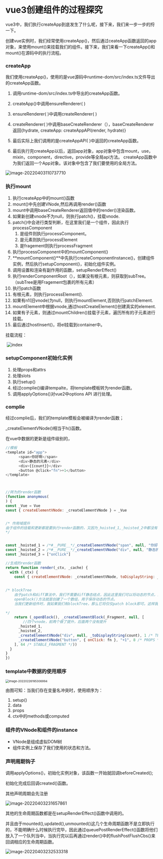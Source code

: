 # vue3创建组件的过程探究

vue3中，我们执行createApp到底发生了什么呢，接下来，我们来一步一步的捋一下。

创建vue实例时，我们经常使用createApp()，然后通过ceateApp函数返回的app对象，来使用mount()来挂载我们的组件。接下来，我们来看一下createApp()和mount()在源码中的执行流程。

### createApp

我们使用createApp()，使用的是vue源码中runtime-dom/src/index.ts文件导出的createApp函数。


1. 调用runtime-dom/src/index.ts中导出的createApp函数。

2. createApp()中调用ensureRenderer( )

3. ensureRenderer( )中调用createRenderer( )

4. createRenderer( )中调用baseCreateRenderer（），baseCreateRenderer返回\{hydrate\,  createApp: createAppAPI(render, hydrate)}

5.  最后实际上我们调用的是createAppAPI( )中返回的createApp函数。

6. 最后执行完createApp以后，返回app对象，app对象中包含mount，use，mixin，component，directive，provide等全局api方法。 createApp函数中为我们返回一个App对象。该对象中包含了我们要使用的全局方法。


![image-20220403110737710](images/image-20220403110737710.png)

### 执行mount

1. 执行createApp中的mount()函数
1. mount()中先创建VNode,然后再调用render()函数
2. mount中调用baseCreateRenderer返回值中的render()渲染函数。
3. 如果新创建vnode不为null，则执行patch()，挂载vnode.
4. patch()中会进行类型判断，在这里我们是一个组件，因此执行processComponent
   1. 是组件则执行processComponent。
   2. 是元素则执行processElement
   3. 是fragement则执行processFragment
5. 执行processComponent中的mountComponent()
6. **mountComponent()**中先执行createComponentInstance()，创建组件实例，然后执行setupComponent()，初始化组件实例。
7. 调用设置和渲染有副作用的函数，setupRenderEffect()
8. 执行renderComponentRoot（），如果没有根元素，则获取到subTree。（subTree是用Fragement包裹的所有元素）
9. 执行patch函数
10. 有根元素，则执行processElement().
11. 如果有n1(旧vnode)为null，则执行mountElement,否则执行patchElement.
12. mountElement中根据vnode,通过hostCreateElement()创建真实的element.
13. 如果有子元素，则通过mountChildren()挂载子元素，遍历所有的子元素进行挂载。
14. 最后通过hostInsert()，将el挂载到container中。

挂载流程：

​	![index](images/index.png)

### setupComponent初始化实例

1. 处理props和attrs
2. 处理slots
3. 执行setup()
4. 经过complie()编译tempalte，将template模板转为render函数。
5. 调用applyOptions()对vue2中options API 进行处理。

### complie

经过complie后，我们的template模板会被编译为render函数；

_createElementVNode()相当于h()函数。

在vue中数据的更新是组件级别的，

```js
//模板
<template id="app">
      <span>你好啊</span>
      <div>静态的元素</div>
      <div>{{count}}</div>
      <button @click="fn">+1</button>
</template>



//转为的render函数
(function anonymous(
) {
const _Vue = Vue
const { createElementVNode: _createElementVNode } = _Vue


/* 作用域提升
由于组件的挂载和更新都是要执行render函数的，又因为_hoisted_1,_hoisted_2中都没有引用动态的变量，是不会改变的，因此不用每次执行render函数都再次创建静态的vnode，所以这里做了作用的提升，不用每次都执行，提高了性能。
*/


const _hoisted_1 = /*#__PURE__*/_createElementVNode("span", null, "你好啊", -1 /* HOISTED */)
const _hoisted_2 = /*#__PURE__*/_createElementVNode("div", null, "静态的元素", -1 /* HOISTED */)
const _hoisted_3 = ["onClick"]

//生成的render函数
return function render(_ctx, _cache) {
  with (_ctx) {
    const { createElementVNode: _createElementVNode, toDisplayString: _toDisplayString, Fragment: _Fragment, openBlock: _openBlock, createElementBlock: _createElementBlock } = _Vue
	
    
/* blockTree 
	由于patch和diff算法中，我们不需要diff静态结点，因此这里我们可以将动态的节点，添加到一个数组中，我们只diff这个数组中即可。
	openBlock()方法就是创建了一个数组，用于保存动态的节点。
	当我们更新组件时，我如果我们有blockTree，那么它将仅仅patch block即可。这样我们需要对比的vnode会减少，因此可以提高性能。如果没有blockTree，它将直接patch children，这样性能肯定是比较差的。
 	
*/
    return (_openBlock(), _createElementBlock(_Fragment, null, [
        //四个vnode，前两个做了提升，后面两个没有提升
      _hoisted_1,
      _hoisted_2,
      _createElementVNode("div", null, _toDisplayString(count), 1 /* TEXT */),
      _createElementVNode("button", { onClick: fn }, "+1", 8 /* PROPS */, _hoisted_3)
    ], 64 /* STABLE_FRAGMENT */))
  }
}
})
```

### template中数据的使用顺序

<img src="./images/image-20220226195306994.png" alt="image-20220226195306994" style="zoom:67%;" />

由图可知：当我们存在变量名冲突时，使用顺序为：

1. setup()
2. data
3. props
4. ctx中的methods或computed

### 组件的VNode和组件的instance

- VNode是组成虚拟DOM树
- 组件实例上保存了我们使用的状态和方法。

### 声明周期钩子

调用applyOptions()，初始化实例对象，该函数一开始就回调beforeCreated();

初始化完成后回调created()函数。

其他声明周期会先注册

![image-20220403231657861](images/image-20220403231657861.png)

其他的生命周期函数都是在setupRenderEffect()函数中调用的。

并且由于mounted(),updated(),unmounted()这几个生命周期函数不是立即执行的，不能明确什么时候执行完毕，因此通过queuePostRenderEffect()函数将他们放入了一个队列当中，当执行完以后再通过render()中的flushPostFlushCbs()来回调相应的生命周期函数。

![image-20220403232533318](images/image-20220403232533318.png)